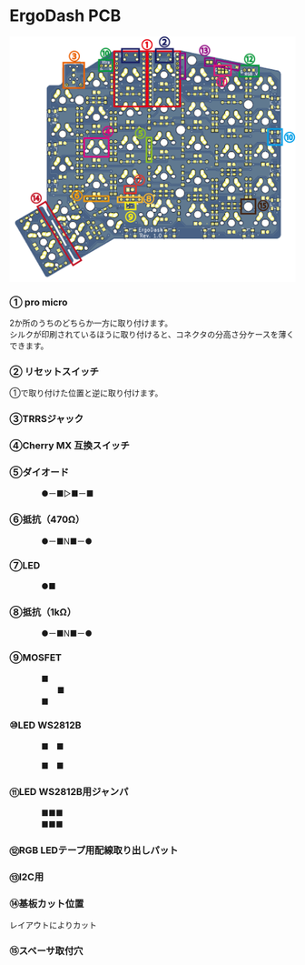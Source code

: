 # ErgoDash PCB

![ErgoDash PCB](https://github.com/omkbd/picture/blob/master/ergodash_pcb3.png)  

### ① pro micro
2か所のうちのどちらか一方に取り付けます。  
シルクが印刷されているほうに取り付けると、コネクタの分高さ分ケースを薄くできます。  
### ② リセットスイッチ
①で取り付けた位置と逆に取り付けます。  
### ③TRRSジャック   
### ④Cherry MX 互換スイッチ  
### ⑤ダイオード
　　　　●ー■▷■ー■  
### ⑥抵抗（470Ω）  
　　　　●ー■N■ー●  
### ⑦LED
　　　　●■  
### ⑧抵抗（1kΩ）
　　　　●ー■N■ー●  
### ⑨MOSFET
　　　　■  
　　　　　　■  
　　　　■  
### ⑩LED WS2812B
　　　　■　■  

　　　　■　■  

### ⑪LED WS2812B用ジャンパ
　　　　■■■  
　　　　■■■  
### ⑫RGB LEDテープ用配線取り出しパット
### ⑬I2C用
### ⑭基板カット位置
レイアウトによりカット
### ⑮スペーサ取付穴
